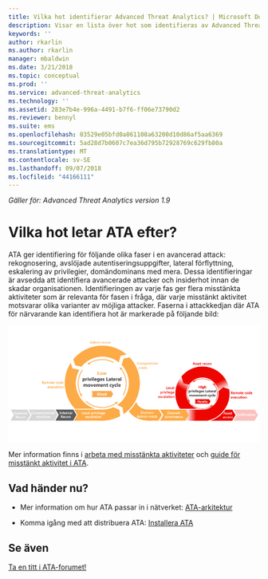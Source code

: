 ```yaml
---
title: Vilka hot identifierar Advanced Threat Analytics? | Microsoft Docs
description: Visar en lista över hot som identifieras av Advanced Threat Analytics
keywords: ''
author: rkarlin
ms.author: rkarlin
manager: mbaldwin
ms.date: 3/21/2018
ms.topic: conceptual
ms.prod: ''
ms.service: advanced-threat-analytics
ms.technology: ''
ms.assetid: 283e7b4e-996a-4491-b7f6-ff06e73790d2
ms.reviewer: bennyl
ms.suite: ems
ms.openlocfilehash: 03529e05bfd0a061108a63200d10d86af5aa6369
ms.sourcegitcommit: 5ad28d7b0607c7ea36d795b72928769c629fb80a
ms.translationtype: MT
ms.contentlocale: sv-SE
ms.lasthandoff: 09/07/2018
ms.locfileid: "44166111"
---
```

*Gäller för: Advanced Threat Analytics version 1.9*

# <a name="what-threats-does-ata-look-for"></a>Vilka hot letar ATA efter?

ATA ger identifiering för följande olika faser i en avancerad attack: rekognosering, avslöjade autentiseringsuppgifter, lateral förflyttning, eskalering av privilegier, domändominans med mera. Dessa identifieringar är avsedda att identifiera avancerade attacker och insiderhot innan de skadar organisationen.
Identifieringen av varje fas ger flera misstänkta aktiviteter som är relevanta för fasen i fråga, där varje misstänkt aktivitet motsvarar olika varianter av möjliga attacker.
Faserna i attackkedjan där ATA för närvarande kan identifiera hot är markerade på följande bild:

![ATA fokuserar på lateral aktivitet i attackkedjan](media/attack-kill-chain-small.jpg)


Mer information finns i [arbeta med misstänkta aktiviteter](working-with-suspicious-activities.md) och [guide för misstänkt aktivitet i ATA](suspicious-activity-guide.md).


## <a name="whats-next"></a>Vad händer nu?

-   Mer information om hur ATA passar in i nätverket: [ATA-arkitektur](ata-architecture.md)

-   Komma igång med att distribuera ATA: [Installera ATA](install-ata-step1.md)


## <a name="see-also"></a>Se även
[Ta en titt i ATA-forumet!](https://social.technet.microsoft.com/Forums/security/home?forum=mata)
